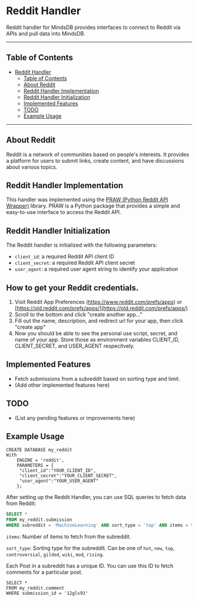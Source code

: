 # Reddit Handler

Reddit handler for MindsDB provides interfaces to connect to Reddit via APIs and pull data into MindsDB.

---

## Table of Contents

- [Reddit Handler](#reddit-handler)
  - [Table of Contents](#table-of-contents)
  - [About Reddit](#about-reddit)
  - [Reddit Handler Implementation](#reddit-handler-implementation)
  - [Reddit Handler Initialization](#reddit-handler-initialization)
  - [Implemented Features](#implemented-features)
  - [TODO](#todo)
  - [Example Usage](#example-usage)

---

## About Reddit

Reddit is a network of communities based on people's interests. It provides a platform for users to submit links, create content, and have discussions about various topics.

## Reddit Handler Implementation

This handler was implemented using the [PRAW (Python Reddit API Wrapper)](https://praw.readthedocs.io/en/latest/) library. PRAW is a Python package that provides a simple and easy-to-use interface to access the Reddit API.

## Reddit Handler Initialization

The Reddit handler is initialized with the following parameters:

- `client_id`: a required Reddit API client ID
- `client_secret`: a required Reddit API client secret
- `user_agent`: a required user agent string to identify your application

## How to get your Reddit credentials.

1. Visit Reddit App Preferences (https://www.reddit.com/prefs/apps) or [https://old.reddit.com/prefs/apps/](https://old.reddit.com/prefs/apps/)
2. Scroll to the bottom and click "create another app..."
3. Fill out the name, description, and redirect url for your app, then click "create app"
4. Now you should be able to see the personal use script, secret, and name of your app. Store those as environment variables CLIENT_ID, CLIENT_SECRET, and USER_AGENT respecitvely.

## Implemented Features

- Fetch submissions from a subreddit based on sorting type and limit.
- (Add other implemented features here)

## TODO

- (List any pending features or improvements here)

## Example Usage
```
CREATE DATABASE my_reddit
With 
    ENGINE = 'reddit',
    PARAMETERS = {
     "client_id":"YOUR_CLIENT_ID",
     "client_secret":"YOUR_CLIENT_SECRET",
     "user_agent":"YOUR_USER_AGENT"
    };
```

After setting up the Reddit Handler, you can use SQL queries to fetch data from Reddit:

```sql
SELECT *
FROM my_reddit.submission
WHERE subreddit = 'MachineLearning' AND sort_type = 'top' AND items = 5;
```

`items`: Number of items to fetch from the subreddit.

`sort_type`: Sorting type for the subreddit. Can be one of `hot`, `new`, `top`, `controversial`, `gilded`, `wiki`, `mod`, `rising`.

Each Post in a subreddit has a unique ID. You can use this ID to fetch comments for a particular post.

```
SELECT *
FROM my_reddit.comment
WHERE submission_id = '12gls93'
```